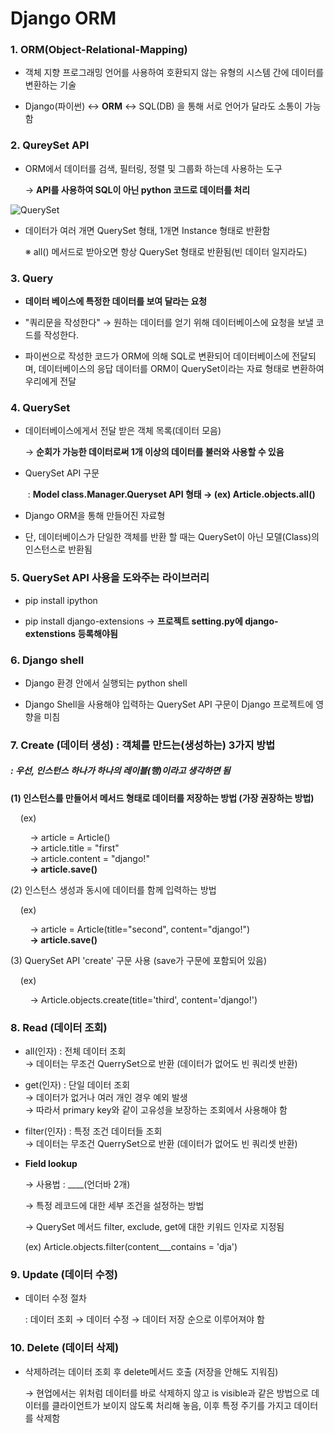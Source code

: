 # Django ORM

### 1. ORM(Object-Relational-Mapping)

- 객체 지향 프로그래밍 언어를 사용하여 호환되지 않는 유형의 시스템 간에 데이터를 변환하는 기술  

- Django(파이썬) ↔ **ORM** ↔ SQL(DB)  을 통해 서로 언어가 달라도 소통이 가능함  

### 2. QureySet API

- ORM에서 데이터를 검색, 필터링, 정렬 및 그룹화 하는데 사용하는 도구  
  
  → **API를 사용하여 SQL이 아닌 python 코드로 데이터를 처리**  

![QuerySet](https://github.com/JeongJonggil/TIL/assets/139416006/812af1cd-ce1c-4d6e-8d52-2a06820fd0b4)

- 데이터가 여러 개면 QuerySet 형태, 1개면 Instance 형태로 반환함  
  
  ※ all() 메서드로 받아오면 항상 QuerySet 형태로 반환됨(빈 데이터 일지라도)  

### 3. Query

- **데이터 베이스에 특정한 데이터를 보여 달라는 요청**

- "쿼리문을 작성한다" → 원하는 데이터를 얻기 위해 데이터베이스에 요청을 보낼 코드를 작성한다.

- 파이썬으로 작성한 코드가 ORM에 의해 SQL로 변환되어 데이터베이스에 전달되며, 데이터베이스의 응답 데이터를 ORM이 QuerySet이라는 자료 형태로 변환하여 우리에게 전달

### 4. QuerySet

- 데이터베이스에게서 전달 받은 객체 목록(데이터 모음)
  
  → **순회가 가능한 데이터로써 1개 이상의 데이터를 불러와 사용할 수 있음**

- QuerySet API 구문  
  
   : **Model class.Manager.Queryset API 형태 → (ex) Article.objects.all()**

- Django ORM을 통해 만들어진 자료형

- 단, 데이터베이스가 단일한 객체를 반환 할 때는 QuerySet이 아닌 모델(Class)의 인스턴스로 반환됨 

### 5. QuerySet API 사용을 도와주는 라이브러리

- pip install ipython

- pip install django-extensions → **프로젝트 setting.py에 django-extenstions 등록해야됨**

### 6. Django shell

- Django 환경 안에서 실행되는 python shell

- Django Shell을 사용해야 입력하는 QuerySet API 구문이 Django 프로젝트에 영향을 미침

### 7. Create (데이터 생성) : 객체를 만드는(생성하는) 3가지 방법

##### : 우선, 인스턴스 하나가 하나의 레이블(행)이라고 생각하면 됨

**(1) 인스턴스를 만들어서 메서드 형태로 데이터를 저장하는 방법 (가장 권장하는 방법)**

    (ex)

        → article = Article()   
        → article.title = "first"   
        → article.content = "django!"  
        **→ article.save()**  

(2) 인스턴스 생성과 동시에 데이터를 함께 입력하는 방법  

    (ex)

        → article = Article(title="second", content="django!")  
        **→ article.save()**  

(3) QuerySet API 'create' 구문 사용 (save가 구문에 포함되어 있음)  

     (ex)  

        → Article.objects.create(title='third', content='django!')  

### 8. Read (데이터 조회)

- all(인자) : 전체 데이터 조회  
  → 데이터는 무조건 QuerrySet으로 반환 (데이터가 없어도 빈 쿼리셋 반환)  

- get(인자) : 단일 데이터 조회   
  → 데이터가 없거나 여러 개인 경우 예외 발생  
  → 따라서 primary key와 같이 고유성을 보장하는 조회에서 사용해야 함  

- filter(인자) : 특정 조건 데이터들 조회   
  → 데이터는 무조건 QuerrySet으로 반환 (데이터가 없어도 빈 쿼리셋 반환) 

- **Field lookup**
  
  → 사용법 : ____(언더바 2개)
  
  → 특정 레코드에 대한 세부 조건을 설정하는 방법
  
  → QuerySet 메서드 filter, exclude, get에 대한 키워드 인자로 지정됨
  
  (ex) Article.objects.filter(content___contains = 'dja')

### 9. Update (데이터 수정)

- 데이터 수정 절차  
  
   : 데이터 조회 → 데이터 수정 → 데이터 저장 순으로 이루어져야 함  

### 10. Delete (데이터 삭제)

- 삭제하려는 데이터 조회 후 delete메서드 호출 (저장을 안해도 지워짐)  
  
  → 현업에서는 위처럼 데이터를 바로 삭제하지 않고 is visible과 같은 방법으로 데이터를 클라이언트가 보이지 않도록 처리해 놓음, 이후 특정 주기를 가지고 데이터를 삭제함  
